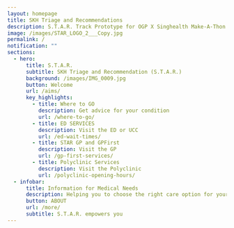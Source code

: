 ```yaml
---
layout: homepage
title: SKH Triage and Recommendations
description: S.T.A.R. Track Prototype for OGP X Singhealth Make-A-Thon
image: /images/STAR_LOGO_2___Copy.jpg
permalink: /
notification: ""
sections:
  - hero:
      title: S.T.A.R.
      subtitle: SKH Triage and Recommendation (S.T.A.R.)
      background: /images/IMG_0009.jpg
      button: Welcome
      url: /aims/
      key_highlights:
        - title: Where to GO
          description: Get advice for your condition
          url: /where-to-go/
        - title: ED SERVICES
          description: Visit the ED or UCC
          url: /ed-wait-times/
        - title: STAR GP and GPFirst
          description: Visit the GP
          url: /gp-first-services/
        - title: Polyclinic Services
          description: Visit the Polyclinic
          url: /polyclinic-opening-hours/
  - infobar:
      title: Information for Medical Needs
      description: Helping you to choose the right care option for your acute illness.
      button: ABOUT
      url: /more/
      subtitle: S.T.A.R. empowers you
---
```

